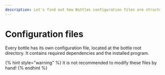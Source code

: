 ```yaml
---
description: Let's find out how Bottles configuration files are structured.
---
```


# Configuration files

Every bottle has its own configuration file, located at the bottle root directory.
It contains required dependencies and the installed program.

{% hint style="warning" %}
It is not recommended to modify these files by hand!
{% endhint %}
